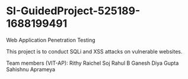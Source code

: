# SI-GuidedProject-525189-1688199491
Web Application Penetration Testing

This project is to conduct SQLi and XSS attacks on vulnerable websites. 

Team members (VIT-AP):
Rithy Raichel Soj
Rahul B Ganesh
Diya Gupta
Sahishnu Aprameya


